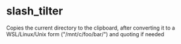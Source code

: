 # slash_tilter
Copies the current directory to the clipboard, after converting it to a WSL/Linux/Unix form ("/mnt/c/foo/bar/") and quoting if needed
